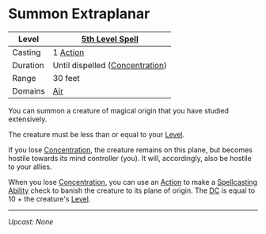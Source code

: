 # Summon Extraplanar

| Level    | [5th Level Spell](5th%20Level%20Spells.md)                                |
| -------- | ------------------------------------------------------------------------- |
| Casting  | 1 [Action](../../../../Game%20Procedures/Core%20Procedures/Action.md)                       |
| Duration | Until dispelled ([Concentration](../../../Spellcasting/Concentration.md)) |
| Range    | 30 feet                                                                   |
| Domains  | [Air](../../Spell%20Domains/Air.md)                                    |

You can summon a creature of magical origin that you have studied extensively.

The creature must be less than or equal to your [Level](../../../../Player%20Characters/Derived%20Statistics/Level.md).

If you lose [Concentration](../../../Spellcasting/Concentration.md), the creature remains on this plane, but becomes hostile towards its mind controller (you). It will, accordingly, also be hostile to your allies.

When you lose [Concentration](../../../Spellcasting/Concentration.md), you can use an [Action](../../../../Game%20Procedures/Core%20Procedures/Action.md) to make a [Spellcasting Ability](../../../Spellcasting/The%20Spellcasting%20Disciplines/Spellcasting%20Ability.md) check to banish the creature to its plane of origin. The [DC](../../../../Game%20Procedures/Core%20Procedures/DC.md) is equal to 10 + the creature's [Level](../../../../Player%20Characters/Derived%20Statistics/Level.md).

---
*Upcast: None*
